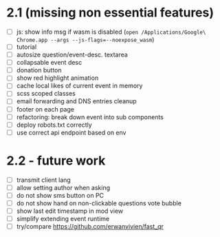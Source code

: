 
# 2.1 (missing non essential features)

- [ ] js: show info msg if wasm is disabled (`open /Applications/Google\ Chrome.app --args --js-flags=--noexpose_wasm`)
- [ ] tutorial
- [ ] autosize question/event-desc. textarea
- [ ] collapsable event desc
- [ ] donation button
- [ ] show red highlight animation
- [ ] cache local likes of current event in memory
- [ ] scss scoped classes
- [ ] email forwarding and DNS entries cleanup
- [ ] footer on each page
- [ ] refactoring: break down event into sub components
- [ ] deploy robots.txt correctly
- [ ] use correct api endpoint based on env

# 2.2 - future work

- [ ] transmit client lang
- [ ] allow setting author when asking
- [ ] do not show sms button on PC
- [ ] do not show hand on non-clickable questions vote bubble
- [ ] show last edit timestamp in mod view
- [ ] simplify extending event runtime
- [ ] try/compare https://github.com/erwanvivien/fast_qr
